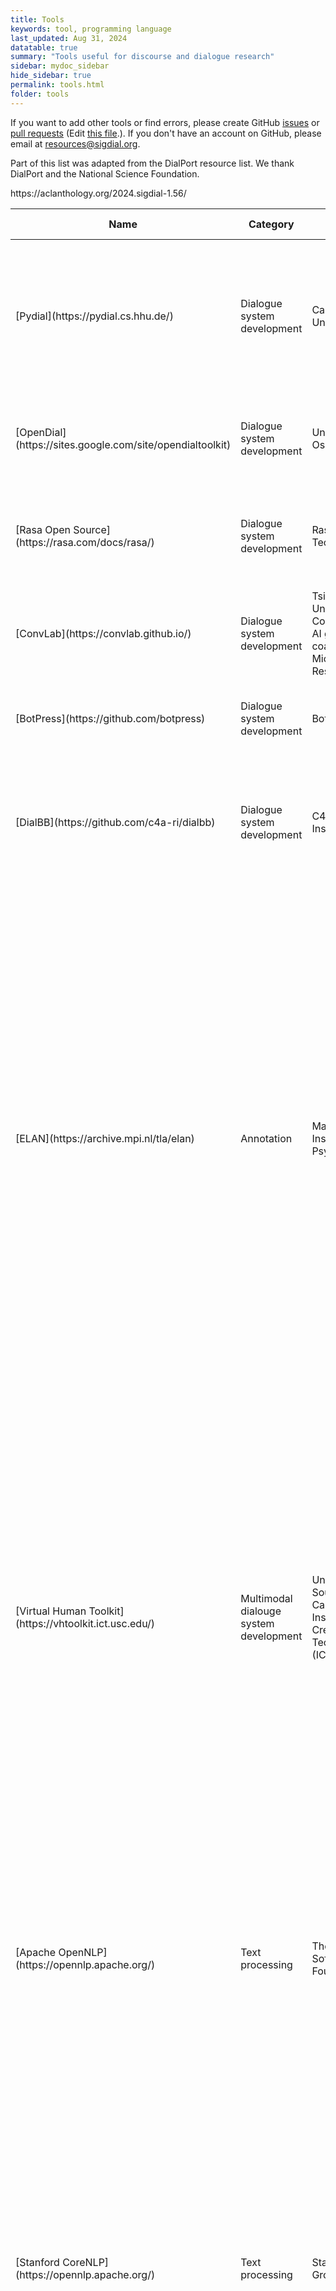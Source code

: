 ```yaml
---
title: Tools
keywords: tool, programming language
last_updated: Aug 31, 2024
datatable: true
summary: "Tools useful for discourse and dialogue research"
sidebar: mydoc_sidebar
hide_sidebar: true
permalink: tools.html
folder: tools
---
```


If you want to add other tools or find errors, please create GitHub [issues](https://github.com/sigdial/sigdial-resources/issues) or [pull requests](https://github.com/sigdial/sigdial-resources/pulls) (Edit [this file](https://github.com/sigdial/sigdial-resources/blob/gh-pages/pages/tools/tools.md).). If you don't have an account on GitHub, please email at <resources@sigdial.org>.


Part of this list was adapted from the DialPort resource list. We thank DialPort and the National Science Foundation.



<div class="datatable-begin"></div>
<table>
<colgroup>
<col width="15%" />
<col width="15%" />
<col width="15%" />
<col width="15%" />
<col width="25%" />
<col width="15%" />
</colgroup>
<thead>
<tr class="header">
<th>Name</th>
<th>Category</th>
<th>Developer</th>
<th>Programming Language</th>
<th>Belief Description</th>
<th>Paper</th>
</tr>
</thead>
<tbody>
<tr>
<td markdown="span">[Pydial](https://pydial.cs.hhu.de/)</td>
<td markdown="span">Dialogue system development</td>
<td markdown="span">Cambridge University</td>
<td markdown="span">Python</td>
<td markdown="span">An open-source end-to-end statistical spoken dialogue system toolkit which provides implementations of statistical approaches for all dialogue system modules. </td>
<td markdown="span">[Ultes et al. 2017](https://aclanthology.org/P17-4013/)</td>
</tr>
<tr>
<td markdown="span">[OpenDial](https://sites.google.com/site/opendialtoolkit)</td>
<td markdown="span">Dialogue system development</td>
<td markdown="span">University of Oslo</td>
<td markdown="span">Java</td>
<td markdown="span">A Java-based, domain-independent toolkit for developing spoken dialogue systems. </td>
<td markdown="span">[Lison and Kennington, 2016](https://aclanthology.org/P16-4012/)</td>
</tr>

<tr>
<td markdown="span">[Rasa Open Source](https://rasa.com/docs/rasa/)</td>
<td markdown="span">Dialogue system development</td>
<td markdown="span">Rasa Technologies</td>
<td markdown="span">Python</td>
<td markdown="span">The most popular open source framework for building chat and voice-based AI assistants.</td>
<td markdown="span">[Bocklisch et al., 2017](https://arxiv.org/abs/1712.05181)</td>
</tr>

<tr>
<td markdown="span">[ConvLab](https://convlab.github.io/)</td>
<td markdown="span">Dialogue system development</td>
<td markdown="span">Tsinghua University Conversational AI group (THU-coai) and Microsoft Research (MSR)</td>
<td markdown="span">Python</td>
<td markdown="span">A flexible dialog system platform based on a unified data format for task-oriented dialog (TOD) datasets.</td>
<td markdown="span">[Zhu et al. 2023](https://aclanthology.org/2023.emnlp-demo.9/)</td>
</tr>
<tr>
<td markdown="span">[BotPress](https://github.com/botpress)</td>
<td markdown="span">Dialogue system development</td>
<td markdown="span">Botpress, Inc.</td>
<td markdown="span">TypeScript</td>
<td markdown="span">The standard developer stack to build, run, and improve conversational AI applications. </td>
<td markdown="span"></td>
</tr>

<tr>
<td markdown="span">[DialBB](https://github.com/c4a-ri/dialbb)</td>
<td markdown="span">Dialogue system development</td>
<td markdown="span">C4A Research Institute, Inc.</td>
<td markdown="span">Python</td>
<td markdown="span">A framework for building dialogue systems. It has been developed as an information technology educational material.</td>
https://aclanthology.org/2024.sigdial-1.56/
<td markdown="span">[Nakano et al. 2024](https://aclanthology.org/2024.sigdial-1.56/)</td>
</tr>

<tr>
<td markdown="span">[ELAN](https://archive.mpi.nl/tla/elan)</td>
<td markdown="span">Annotation</td>
<td markdown="span">Max Planck Institute for Psycholinguistics</td>
<td markdown="span">Java</td>
<td markdown="span">Enables adding an unlimited number of textual annotations to audio and/or video recordings. An annotation can be a sentence, word or gloss, a comment, translation or a description of any feature observed in the media. Annotations can be created on multiple layers, called tiers. Tiers can be hierarchically interconnected. An annotation can either be time-aligned to the media or it can refer to other existing annotations. The content of annotations consists of Unicode text and annotation documents are stored in an XML format (EAF).</td>
<td markdown="span">[Wittenburg et al. 2006](https://aclanthology.org/L06-1082/)</td>
</tr>


<tr>
<td markdown="span">[Virtual Human Toolkit](https://vhtoolkit.ict.usc.edu/)</td>
<td markdown="span">Multimodal dialouge system development</td>
<td markdown="span">University of Southern California (USC) Institute for Creative Technologies (ICT) </td>
<td markdown="span"></td>
<td markdown="span">A collection of modules, tools, and libraries designed to aid and support researchers and developers with the creation of virtual human conversational characters.
Designed for easy mixing and matching with a research project's proprietary or 3rd-party software, the Toolkit provides a widely accepted platform on which new technologies can be built. It is our hope that, together as a research community, we can further develop and explore virtual human research and technologies.
</td>
<td markdown="span">[Hartholt et al. 2022](https://dl.acm.org/doi/10.1145/3514197.3549671)</td>
</tr>

<tr>
<td markdown="span">[Apache OpenNLP](https://opennlp.apache.org/)</td>
<td markdown="span">Text processing</td>
<td markdown="span">The Apache Software Foundation</td>
<td markdown="span">Java</td>
<td markdown="span">OpenNLP supports the most common NLP tasks, such as sentence segmentation, tokenization, lemmatization, part-of-speech tagging, named entity extraction, chunking, parsing, language detection and coreference resolution.
</td>
<td markdown="span"></td>
</tr>

<tr>
<td markdown="span">[Stanford CoreNLP](https://opennlp.apache.org/)</td>
<td markdown="span">Text processing</td>
<td markdown="span">Stanford NLP Group</td>
<td markdown="span">Java</td>
<td markdown="span">CoreNLP enables users to derive linguistic annotations for text, including token and sentence boundaries, parts of speech, named entities, numeric and time values, dependency and constituency parses, coreference, sentiment, quote attributions, and relations. CoreNLP currently supports 8 languages: Arabic, Chinese, English, French, German, Hungarian, Italian, and Spanish.
</td>
<td markdown="span"></td>
</tr>

<tr>
<td markdown="span">[NPCEditor](https://vhtoolkit.ict.usc.edu/VHTK-doc/NPCEditor_14582020.html)</td>
<td markdown="span">Multimodal dialouge system development</td>
<td markdown="span">University of Southern California (USC) Institute for Creative Technologies (ICT) </td>
<td markdown="span">Java/Groovy</td>
<td markdown="span">NPCEditor controls the spoken behavior of the characters in the Virtul Human Toolkit, as well as the structure and logic of the interaction through its dialog manager. It contains a list of user  "Questions" and character "Answers", and the links between them. NPCEditor uses a statistical text classifier to determine the best character response to novel user input, allowing users to converse with the characters with reduced authoring effort. 
</td>
<td markdown="span">[Leuski and Traum, 2010](https://aclanthology.org/L10-1449/)</td>
</tr>


<tr>
<td markdown="span">[MultiSense](https://vhtoolkit.ict.usc.edu/VHTK-doc/MultiSense_14582169.html)</td>
<td markdown="span">Multimodal dialouge system development</td>
<td markdown="span">University of Southern California (USC) Institute for Creative Technologies (ICT) </td>
<td markdown="span"></td>
<td markdown="span">MultiSense is a perception framework that enables multiple sensing and understanding modules to inter-operate simultaneously, broadcasting data through the Perception Markup Language.
</td>
<td markdown="span">[Stratou and Morency, 2017](https://ieeexplore.ieee.org/document/7579221)</td>
</tr>


<!--

libsvm
https://www.csie.ntu.edu.tw/~cjlin/libsvm/

nltk

gensim


Roundtable ??

WoZ toolkit


Whisper

SpaCy



memo for David:

- couldn't find info on roundtable

- I added 

- libsvm is no longer used
  instead i will add nltk, scikit-learn, gensim

ConvoKit


-->


</tbody>
</table>
<div class="datatable-end"></div>




<!--
<div class="datatable-begin"></div>

Food    | Description                                                                                       | Category | Sample type
------- | ------------------------------------------------------------------------------------------------- | -------- | -----------
Apples  | A small, somewhat round and often red-colored, crispy fruit grown on trees.                       | Fruit    | Fuji
Bananas | A long and curved, often-yellow, sweet and soft fruit that grows in bunches in tropical climates. | Fruit    | Snow
Kiwis   | A small, hairy-skinned sweet fruit with green-colored insides and seeds.                          | Fruit    | Golden
Oranges | A spherical, orange-colored sweet fruit commonly grown in Florida and California.                 | Fruit    | Navel

<div class="datatable-end"></div>
-->

